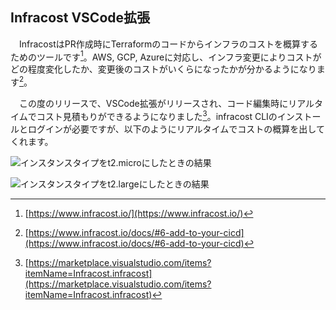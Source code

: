 ## Infracost VSCode拡張
　InfracostはPR作成時にTerraformのコードからインフラのコストを概算するためのツールです[^infracost]。AWS, GCP, Azureに対応し、インフラ変更によりコストがどの程度変化したか、変更後のコストがいくらになったかが分かるようになります[^infracost_cicd]。

　この度のリリースで、VSCode拡張がリリースされ、コード編集時にリアルタイムでコスト見積もりができるようになりました[^infracost_vscode]。infracost CLIのインストールとログインが必要ですが、以下のようにリアルタイムでコストの概算を出してくれます。

![インスタンスタイプをt2.microにしたときの結果](/images/web_changelog_2022part1/tools/infracost_t2_micro.png)

![インスタンスタイプをt2.largeにしたときの結果](/images/web_changelog_2022part1/tools/infracost_t2_large.png)

[^infracost]: [https://www.infracost.io/](https://www.infracost.io/)
[^infracost_cicd]: [https://www.infracost.io/docs/#6-add-to-your-cicd](https://www.infracost.io/docs/#6-add-to-your-cicd)
[^infracost_vscode]: [https://marketplace.visualstudio.com/items?itemName=Infracost.infracost](https://marketplace.visualstudio.com/items?itemName=Infracost.infracost)

